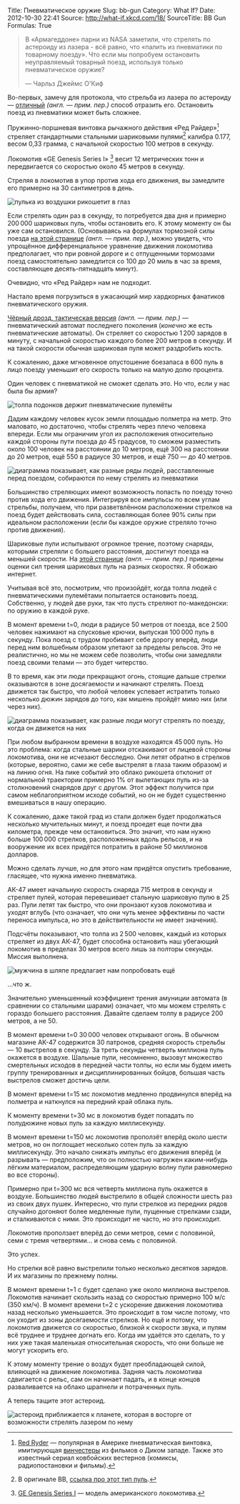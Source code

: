 Title: Пневматическое оружие
Slug: bb-gun
Category: What If?
Date: 2012-10-30 22:41
Source: http://what-if.xkcd.com/18/
SourceTitle: BB Gun
Formulas: True

> В «Армагеддоне» парни из NASA заметили, что стрелять по астероиду из лазера - всё равно, что «палить из пневматики по товарному поезду». Что если мы попробуем остановить неуправляемый товарный поезд, используя только пневматическое оружие?
>
> — Чарльз Джеймс О'Киф

Во-первых, замечу для протокола, что стрельба из лазера по астероиду — [отличный](http://proceedings.aip.org/resource/2/apcpcs/664/1/509_1?bypassSSO=1) _(англ. — прим. пер.)_ способ отразить его. Остановить поезд из пневматики может быть сложнее.

Пружинно-поршневая винтовка рычажного действия «Ред Райдер»[^1] стреляет стандартными стальными шариковыми пулями[^2] калибра 0.177, весом 0,33 грамма, с начальной скоростью 100 метров в секунду.

Локомотив «GE Genesis Series I» [^3] весит 12 метрических тонн и передвигается со скоростью около 45 метров в секунду.

Стреляя в локомотив в упор против хода его движения, вы замедлите его примерно на 30 сантиметров в день.

![](/uploads/018-bb-gun/bb_1shot_ru.png "пулька из воздушки рикошетит в глаз")

Если стрелять один раз в секунду, то потребуется два дня и примерно 200&thinsp;000 шариковых пуль, чтобы остановить его. К этому моменту он бы уже сам остановился. (Основываясь на формулах тормозной силы поезда [на этой странице](https://pantherfile.uwm.edu/horowitz/www/PropulsionResistance.html) _(англ. — прим. пер.)_, можно увидеть, что упрощённое дифференциальное уравнение движения локомотива предполагает, что при ровной дороге и с отпущенными тормозами поезд самостоятельно замедлится со 100 до 20 миль в час за время, составляющее десять-пятнадцать минут).

Очевидно, что «Ред Райдер» нам не подходит.

Настало время погрузиться в ужасающий мир хардкорных фанатиков пневматического оружия.

[Чёрный дрозд, тактическая версия](http://www.drozdmax.com/bb-machine-guns/tactical-edition-blackbird.html) _(англ. — прим. пер.)_ — пневматический автомат последнего поколения (_конечно_ же есть пневматические автоматы). Он стреляет со скоростью 1&thinsp;200 зарядов в минуту, с начальной скоростью каждого более 200 метров в секунду. И на такой скорости обычная шариковая пуля может раздробить кость.

К сожалению, даже мгновенное опустошение боезапаса в 600 пуль в лицо поезду уменьшит его скорость только на малую долю процента.

Один человек с пневматикой не сможет сделать это. Но что, если у нас была бы армия?

![](/uploads/018-bb-gun/bb_army.png "толпа подонков держит пневматические пулемёты")

Дадим каждому человек кусок земли площадью полметра на метр. Это маловато, но достаточно, чтобы стрелять через плечо человека впереди. Если мы ограничим угол их расположения относительно каждой стороны пути поезда до 45 градусов, то сможем разместить около 100 человек на расстоянии до 10 метров, ещё 300 на расстоянии до 20 метров, ещё 550 в радиусе 30 метров, и ещё 750 — до 40 метров.

![](/uploads/018-bb-gun/bb_layout_ru.png "диаграмма показывает, как разные ряды людей, расставленные перед поездом, собираются по нему стрелять из пневматики")

Большинство стреляющих имеют возможность попасть по поезду точно против хода его движения. Интегрируя все импульсы по всем углам стрельбы, получаем, что при разветвлённом расположении стрелков на поезд будет действовать сила, составляющая более 90% силы при идеальном расположении (если бы каждое оружие стреляло точно против движения).

Шариковые пули испытывают огромное трение, поэтому снаряды, которыми стреляли с большего расстояния, достигнут поезда на меньшей скорости. На [этой странице](http://www.swatairsoft.eu/37.html) _(англ. — прим. пер.)_ приведены оценки сил трения шариковых пуль на разных скоростях. Я обожаю интернет.

Учитывая всё это, посмотрим, что произойдёт, когда толпа людей с пневматическими пулемётами попытается остановить поезд. Собственно, у людей две руки, так что пусть стреляют по-македонски: по оружию в каждой руке.

В момент времени t=0, люди в радиусе 50 метров от поезда, все 2&thinsp;500 человек нажимают на спусковые крючки, выпуская 100&thinsp;000 пуль в секунду. Пока поезд с трудом пробивает себе дорогу вперёд, люди перед ним волшебным образом улетают за пределы рельсов. Это не реалистично, но мы не можем себе позволить, чтобы они замедляли поезд своими телами — это будет читерство.

В то время, как эти люди прекращают огонь, стоящие дальше стрелки оказываются в зоне досягаемости и начинают стрелять. Поезд движется так быстро, что любой человек успевает истратить только несколько дюжин зарядов до того, как мишень пройдёт мимо них (или через них).

![](/uploads/018-bb-gun/bb_moving_ru.png "диаграмма показывает, как разные люди могут стрелять по поезду, когда он движется на них")

При любом выбранном времени в воздухе находятся 45&thinsp;000 пуль. Но это проблема: когда стальные шарики отскакивают от лицевой стороны локомотива, они не исчезают бесследно. Они летят обратно в стрелков (которые, вероятно, сами же себе выстрелят в глаза таким образом) и на линию огня. На пике событий это облако рикошета отклонит от нормальной траектории примерно 1% от вылетающих пуль из-за столкновений снарядов друг с другом. Этот эффект получится при самом неблагоприятном исходе событий, но он не будет существенно вмешиваться в нашу операцию.

К сожалению, даже такой град из стали должен будет продолжаться несколько мучительных минут, и поезд проедет еще почти два километра, прежде чем остановиться. Это значит, что нам нужно больше 100&thinsp;000 стрелков, расположенных вдоль рельсов, и на вооружение их всех придётся потратить в районе 50 миллионов долларов.

Можно сделать лучше, но для этого нам придётся опустить требование, гласящее, что нужна именно пневматика.

АК-47 имеет начальную скорость снаряда 715 метров в секунду и стреляет пулей, которая перевешивает стальную шариковую пулю в 25 раз. Пули летят так быстро, что они пронзают кузов локомотива и уходят вглубь (что означает, что они чуть менее эффективны по части переноса импульса, но это в действительности не имеет значения).

Подсчёты показывают, что толпа из 2&thinsp;500 человек, каждый из которых стреляет из двух АК-47, будет способна остановить наш убегающий локомотив в пределах 30 метров всего лишь за полторы секунды. Миссия выполнена.

![](/uploads/018-bb-gun/bb_more_ru.png "мужчина в шляпе предлагает нам попробовать ещё")

...что ж.

Значительно уменьшенный коэффициент трения амуниции автомата (в сравнении со стальными шарами) означает, что мы можем стрелять с гораздо большего расстояния. Давайте сделаем толпу в радиусе 200 метров, а не 50.

В момент времени t=0 30&thinsp;000 человек открывают огонь. В обычном магазине АК-47 содержится 30 патронов, средняя скорость стрельбы — 10 выстрелов в секунду. За треть секунды четверть миллиона пуль окажется в воздухе. Шальные пули, несомненно, вызовут множество смертельных исходов в передней части толпы, но если мы будем иметь группу тренированных и дисциплинированных бойцов, большая часть выстрелов сможет достичь цели.

В момент времени t=15 мс локомотив медленно продвинулся вперёд на полметра и наткнулся на передний край облака пуль.

К моменту времени t=30 мс в локомотив будет попадать по полудюжине новых пуль за каждую миллисекунду.

В момент времени t=150 мс локомотив проползёт вперёд около шести метров, но он поглощает несколько сотен пуль за каждую миллисекунду. Это начало снижать импульс его движения вперёд (и разрывать — предположим, что он полностью нагружен каким-нибудь лёгким материалом, распределяющим ударную волну пули равномерно во все стороны).

Примерно при t=300 мс вся четверть миллиона пуль окажется в воздухе. Большинство людей выстрелило в общей сложности шесть раз из своих двух пушек. Интересно, что пули стрелков из передних рядов случайно догоняют более медленные пули, пущенные стрелками сзади, и сталкиваются с ними. Это происходит не часто, но это происходит.

Локомотив проползает вперёд до семи метров, семи с половиной, семи с тремя четвертями... и снова семь с половиной.

Это успех.

Но стрелки всё равно выстрелили только несколько десятков зарядов. И их магазины по прежнему полны.

В момент времени t=1 с будет сделано уже около миллиона выстрелов. Локомотив начинает скользить назад со скоростью примерно 100 м/с (350 км/ч). В момент времени t=2 с ускорение движения локомотива назад несколько уменьшается. Это происходит в том числе потому, что он уходит из зоны досягаемости стрелков. Но ещё и потому, что локомотив движется со скоростью, близкой к скорости звука, и пулям всё труднее и труднее догнать его. Когда им удаётся это сделать, то у них уже такая маленькая относительная скорость, что они больше не могут ускорить его.

К этому моменту трение о воздух будет преобладающей силой, влияющей на движение локомотива. Задняя часть локомотива сдвигается с рельс, сам он начинает падать, и в конце концов разваливается на облако шрапнели и потраченных пуль.

А теперь тащите этот астероид.

![](/uploads/018-bb-gun/bb_asteroid_ru.png "астероид приближается к планете, которая в восторге от возможности стрелять лазером по нему")

[^1]: [Red Ryder](http://en.wikipedia.org/wiki/Red_Ryder_BB_Gun) — популярная в Америке пневматическая винтовка, имитирующая [винчестеры](http://ru.wikipedia.org/wiki/Винчестер_(винтовка)) из фильмов о Диком западе. Также это известный сериал ковбойских вестернов (комиксы, радиопостановки и фильмы).
[^2]: В оригинале BB, [ссылка про этот тип пуль](http://shooting-ua.com/arm-books/arm_book_99.htm#2).
[^3]: [GE Genesis Series I](http://en.wikipedia.org/wiki/GE_Genesis) — модель американского локомотива.
